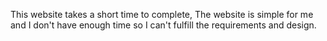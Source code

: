 This website takes a short time to complete, The website is simple for me and I don't have enough time so I can't fulfill the requirements and design.
